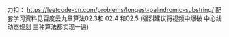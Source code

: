 力扣：
https://leetcode-cn.com/problems/longest-palindromic-substring/ 
配套学习资料见百度云九章算法02.3和 02.4 和02.5 (强烈建议将视频中爆破 中心线 动态规划 三种算法都实现一遍)